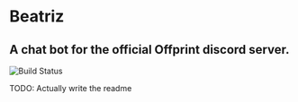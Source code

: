 # Beatriz
## A chat bot for the official Offprint discord server.

![Build Status](https://github.com/OffprintStudios/beatriz/workflows/Build/badge.svg)

TODO: Actually write the readme
